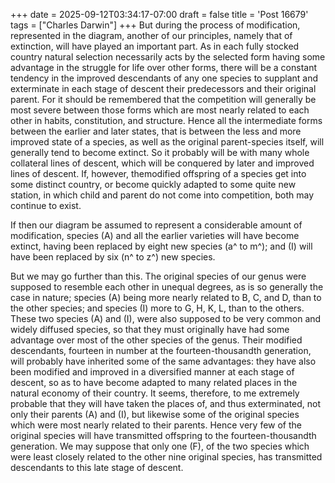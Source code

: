 +++
date = 2025-09-12T03:34:17-07:00
draft = false
title = 'Post 16679'
tags = ["Charles Darwin"]
+++
But during the process of modification, represented in the diagram, another of our principles, namely that of extinction, will have played an important part. As in each fully stocked country natural selection necessarily acts by the selected form having some advantage in the struggle for life over other forms, there will be a constant tendency in the improved descendants of any one species to supplant and exterminate in each stage of descent their predecessors and their original parent. For it should be remembered that the competition will generally be most severe between those forms which are most nearly related to each other in habits, constitution, and structure. Hence all the intermediate forms between the earlier and later states, that is between the less and more improved state of a species, as well as the original parent-species itself, will generally tend to become extinct. So it probably will be with many whole collateral lines of descent, which will be conquered by later and improved lines of descent. If, however, themodified offspring of a species get into some distinct country, or become quickly adapted to some quite new station, in which child and parent do not come into competition, both may continue to exist.

If then our diagram be assumed to represent a considerable amount of modification, species (A) and all the earlier varieties will have become extinct, having been replaced by eight new species (a^ to m^); and (I) will have been replaced by six (n^ to z^) new species.

But we may go further than this. The original species of our genus were supposed to resemble each other in unequal degrees, as is so generally the case in nature; species (A) being more nearly related to B, C, and D, than to the other species; and species (I) more to G, H, K, L, than to the others. These two species (A) and (I), were also supposed to be very common and widely diffused species, so that they must originally have had some advantage over most of the other species of the genus. Their modified descendants, fourteen in number at the fourteen-thousandth generation, will probably have inherited some of the same advantages: they have also been modified and improved in a diversified manner at each stage of descent, so as to have become adapted to many related places in the natural economy of their country. It seems, therefore, to me extremely probable that they will have taken the places of, and thus exterminated, not only their parents (A) and (I), but likewise some of the original species which were most nearly related to their parents. Hence very few of the original species will have transmitted offspring to the fourteen-thousandth generation. We may suppose that only one (F), of the two species which were least closely related to the other nine original species, has transmitted descendants to this late stage of descent.
